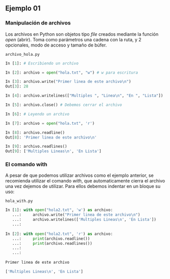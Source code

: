 ## Ejemplo 01
### Manipulación de archivos

Los archivos en Python son objetos tipo *file* creados mediante la función *open* (abrir). Toma como parámetros una cadena con la ruta, y 2 opcionales, modo de acceso y tamaño de búfer.

`archivo_hola.py`
```python
In [1]: # Escribiendo un archivo 

In [2]: archivo = open("hola.txt", "w") # w para escritura

In [3]: archivo.write("Primer linea de este archivo\n")
Out[3]: 28

In [4]: archivo.writelines(["Multiples ", "Linea\n", "En ", "Lista"])

In [5]: archivo.close() # Debemos cerrar el archivo

In [6]: # Leyendo un archivo

In [7]: archivo = open("hola.txt", 'r')

In [8]: archivo.readline()  
Out[8]: 'Primer linea de este archivo\n'

In [9]: archivo.readlines()
Out[9]: ['Multiples Lineas\n', 'En Lista']
```

### El comando with

A pesar de que podemos utilizar archivos como el ejemplo anterior, se recomienda utilizar el comando *with*, que automaticamente cierra el archivo una vez dejemos de utilizar. Para ellos debemos indentar en un bloque su uso:

`hola_with.py`
```python
In [1]: with open("hola2.txt", 'w') as archivo: 
   ...:     archivo.write("Primer linea de este archivo\n") 
   ...:     archivo.writelines(['Multiples Lineas\n', 'En Lista']) 
   ...:
   
In [2]: with open("hola2.txt", 'r') as archivo: 
   ...:     print(archivo.readline()) 
   ...:     print(archivo.readlines()) 
   ...:      
   ...:
   
Primer linea de este archivo

['Multiples Lineas\n', 'En Lista']
```
